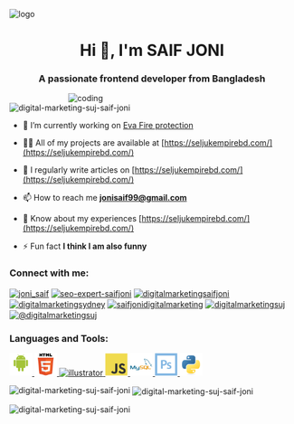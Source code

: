 ![logo](https://user-images.githubusercontent.com/120402896/210373726-74e08c75-2a02-4db0-bda4-dfd4038ba343.jpg)
<h1 align="center">Hi 👋, I'm SAIF JONI</h1>
<h3 align="center">A passionate frontend developer from Bangladesh</h3>

<img align="right" alt="coding" width="400" src="https://user-images.githubusercontent.com/55389276/140866485-8fb1c876-9a8f-4d6a-98dc-08c4981eaf70.gif">

<p align="left"> <img src="https://komarev.com/ghpvc/?username=digital-marketing-suj-saif-joni&label=Profile%20views&color=0e75b6&style=flat" alt="digital-marketing-suj-saif-joni" /> </p>

- 🔭 I’m currently working on [Eva Fire protection](https://evafireprotection.com.au/)

- 👨‍💻 All of my projects are available at [https://seljukempirebd.com/](https://seljukempirebd.com/)

- 📝 I regularly write articles on [https://seljukempirebd.com/](https://seljukempirebd.com/)

- 📫 How to reach me **jonisaif99@gmail.com**

- 📄 Know about my experiences [https://seljukempirebd.com/](https://seljukempirebd.com/)

- ⚡ Fun fact **I think I am also funny**

<h3 align="left">Connect with me:</h3>
<p align="left">
<a href="https://twitter.com/joni_saif" target="blank"><img align="center" src="https://raw.githubusercontent.com/rahuldkjain/github-profile-readme-generator/master/src/images/icons/Social/twitter.svg" alt="joni_saif" height="30" width="40" /></a>
<a href="https://linkedin.com/in/seo-expert-saifjoni" target="blank"><img align="center" src="https://raw.githubusercontent.com/rahuldkjain/github-profile-readme-generator/master/src/images/icons/Social/linked-in-alt.svg" alt="seo-expert-saifjoni" height="30" width="40" /></a>
<a href="https://stackoverflow.com/users/digitalmarketingsaifjoni" target="blank"><img align="center" src="https://raw.githubusercontent.com/rahuldkjain/github-profile-readme-generator/master/src/images/icons/Social/stack-overflow.svg" alt="digitalmarketingsaifjoni" height="30" width="40" /></a>
<a href="https://fb.com/digitalmarketingsydney" target="blank"><img align="center" src="https://raw.githubusercontent.com/rahuldkjain/github-profile-readme-generator/master/src/images/icons/Social/facebook.svg" alt="digitalmarketingsydney" height="30" width="40" /></a>
<a href="https://instagram.com/saifjonidigitalmarketing" target="blank"><img align="center" src="https://raw.githubusercontent.com/rahuldkjain/github-profile-readme-generator/master/src/images/icons/Social/instagram.svg" alt="saifjonidigitalmarketing" height="30" width="40" /></a>
<a href="https://dribbble.com/digitalmarketingsuj" target="blank"><img align="center" src="https://raw.githubusercontent.com/rahuldkjain/github-profile-readme-generator/master/src/images/icons/Social/dribbble.svg" alt="digitalmarketingsuj" height="30" width="40" /></a>
<a href="https://www.youtube.com/c/@digitalmarketingsuj" target="blank"><img align="center" src="https://raw.githubusercontent.com/rahuldkjain/github-profile-readme-generator/master/src/images/icons/Social/youtube.svg" alt="@digitalmarketingsuj" height="30" width="40" /></a>
</p>

<h3 align="left">Languages and Tools:</h3>
<p align="left"> <a href="https://developer.android.com" target="_blank" rel="noreferrer"> <img src="https://raw.githubusercontent.com/devicons/devicon/master/icons/android/android-original-wordmark.svg" alt="android" width="40" height="40"/> </a> <a href="https://www.w3.org/html/" target="_blank" rel="noreferrer"> <img src="https://raw.githubusercontent.com/devicons/devicon/master/icons/html5/html5-original-wordmark.svg" alt="html5" width="40" height="40"/> </a> <a href="https://www.adobe.com/in/products/illustrator.html" target="_blank" rel="noreferrer"> <img src="https://www.vectorlogo.zone/logos/adobe_illustrator/adobe_illustrator-icon.svg" alt="illustrator" width="40" height="40"/> </a> <a href="https://developer.mozilla.org/en-US/docs/Web/JavaScript" target="_blank" rel="noreferrer"> <img src="https://raw.githubusercontent.com/devicons/devicon/master/icons/javascript/javascript-original.svg" alt="javascript" width="40" height="40"/> </a> <a href="https://www.mysql.com/" target="_blank" rel="noreferrer"> <img src="https://raw.githubusercontent.com/devicons/devicon/master/icons/mysql/mysql-original-wordmark.svg" alt="mysql" width="40" height="40"/> </a> <a href="https://www.photoshop.com/en" target="_blank" rel="noreferrer"> <img src="https://raw.githubusercontent.com/devicons/devicon/master/icons/photoshop/photoshop-line.svg" alt="photoshop" width="40" height="40"/> </a> <a href="https://www.python.org" target="_blank" rel="noreferrer"> <img src="https://raw.githubusercontent.com/devicons/devicon/master/icons/python/python-original.svg" alt="python" width="40" height="40"/> </a> </p>

<p><img align="left" src="https://github-readme-stats.vercel.app/api/top-langs?username=digital-marketing-suj-saif-joni&show_icons=true&locale=en&layout=compact" alt="digital-marketing-suj-saif-joni" /></p>

<p>&nbsp;<img align="center" src="https://github-readme-stats.vercel.app/api?username=digital-marketing-suj-saif-joni&show_icons=true&locale=en" alt="digital-marketing-suj-saif-joni" /></p>

<p><img align="center" src="https://github-readme-streak-stats.herokuapp.com/?user=digital-marketing-suj-saif-joni&" alt="digital-marketing-suj-saif-joni" /></p>
